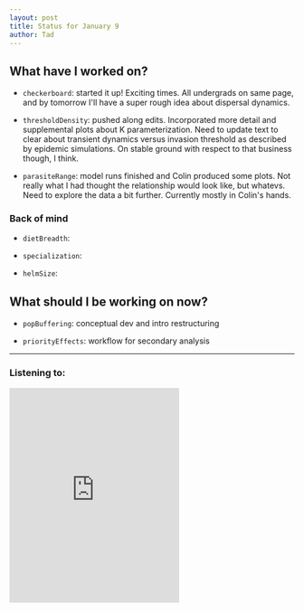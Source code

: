 ```yaml
---
layout: post 
title: Status for January 9 
author: Tad
---
```

 
## What have I worked on?
 
* `checkerboard`: started it up! Exciting times. All undergrads on same page, and by tomorrow I'll have a super rough idea about dispersal dynamics.


* `thresholdDensity`: pushed along edits. Incorporated more detail and supplemental plots about K parameterization. Need to update text to clear about transient dynamics versus invasion threshold as described by epidemic simulations. On stable ground with respect to that business though, I think.


* `parasiteRange`: model runs finished and Colin produced some plots. Not really what I had thought the relationship would look like, but whatevs. Need to explore the data a bit further. Currently mostly in Colin's hands. 







  

### Back of mind

* `dietBreadth`:

* `specialization`:

* `helmSize`:




## What should I be working on now? 


* `popBuffering`: conceptual dev and intro restructuring

* `priorityEffects`: workflow for secondary analysis

 
 
 
 
--- 
 
### Listening to: 
<iframe src="https://embed.spotify.com/?uri=spotify%3Atrack%3A1Mkk8e3lVLnDNhCrTsZmZx" width="300" height="380" frameborder="0" allowtransparency="true"></iframe>
 <i class='fa fa-code' style='color:pink'></i> 

